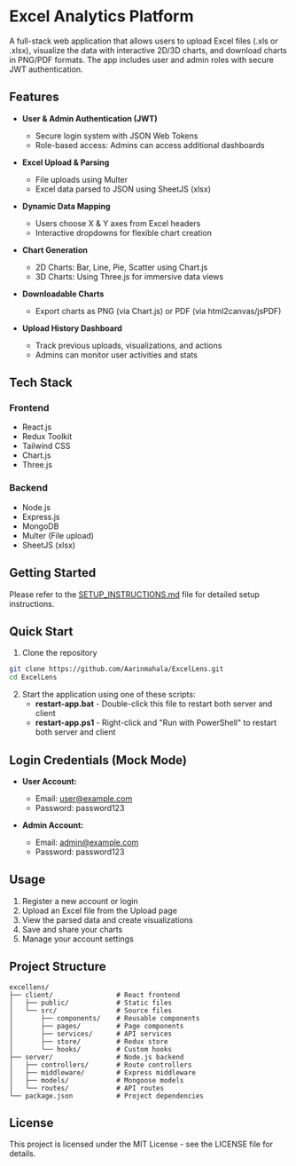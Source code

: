 # Excel Analytics Platform

A full-stack web application that allows users to upload Excel files (.xls or .xlsx), visualize the data with interactive 2D/3D charts, and download charts in PNG/PDF formats. The app includes user and admin roles with secure JWT authentication.

## Features

- **User & Admin Authentication (JWT)**
  - Secure login system with JSON Web Tokens
  - Role-based access: Admins can access additional dashboards

- **Excel Upload & Parsing**
  - File uploads using Multer
  - Excel data parsed to JSON using SheetJS (xlsx)

- **Dynamic Data Mapping**
  - Users choose X & Y axes from Excel headers
  - Interactive dropdowns for flexible chart creation

- **Chart Generation**
  - 2D Charts: Bar, Line, Pie, Scatter using Chart.js
  - 3D Charts: Using Three.js for immersive data views

- **Downloadable Charts**
  - Export charts as PNG (via Chart.js) or PDF (via html2canvas/jsPDF)

- **Upload History Dashboard**
  - Track previous uploads, visualizations, and actions
  - Admins can monitor user activities and stats

## Tech Stack

### Frontend
- React.js
- Redux Toolkit
- Tailwind CSS
- Chart.js
- Three.js

### Backend
- Node.js
- Express.js
- MongoDB
- Multer (File upload)
- SheetJS (xlsx)

## Getting Started

Please refer to the [SETUP_INSTRUCTIONS.md](./SETUP_INSTRUCTIONS.md) file for detailed setup instructions.

## Quick Start

1. Clone the repository
```bash
git clone https://github.com/Aarinmahala/ExcelLens.git
cd ExcelLens
```

2. Start the application using one of these scripts:
   - **restart-app.bat** - Double-click this file to restart both server and client
   - **restart-app.ps1** - Right-click and "Run with PowerShell" to restart both server and client

## Login Credentials (Mock Mode)

- **User Account:**
  - Email: user@example.com
  - Password: password123

- **Admin Account:**
  - Email: admin@example.com
  - Password: password123 

## Usage

1. Register a new account or login
2. Upload an Excel file from the Upload page
3. View the parsed data and create visualizations
4. Save and share your charts
5. Manage your account settings

## Project Structure

```
excellens/
├── client/                # React frontend
│   ├── public/            # Static files
│   └── src/               # Source files
│       ├── components/    # Reusable components
│       ├── pages/         # Page components
│       ├── services/      # API services
│       ├── store/         # Redux store
│       └── hooks/         # Custom hooks
├── server/                # Node.js backend
│   ├── controllers/       # Route controllers
│   ├── middleware/        # Express middleware
│   ├── models/            # Mongoose models
│   └── routes/            # API routes
└── package.json           # Project dependencies
```

## License

This project is licensed under the MIT License - see the LICENSE file for details.
